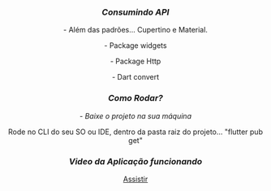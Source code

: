 <div align="center">
    <h3><i>Consumindo API</i></h3>
    <p>- Além das padrões... Cupertino e Material.</P>
    <p>- Package widgets</p>
    <p>- Package Http</p>
    <p>- Dart convert</p>
</div>

<div align="center">
    <h3><i>Como Rodar?</i></h3>
    <p><i>- Baixe o projeto na sua máquina</i></p>
    <p>Rode no CLI do seu SO ou IDE, dentro da pasta raiz do projeto... "flutter pub get"</p>
</div>

<div align="center">
    <h3><i>Video da Aplicação funcionando</i></h3>
    
[Assistir](https://youtu.be/FADHK0lUOl4)
    
</div>

